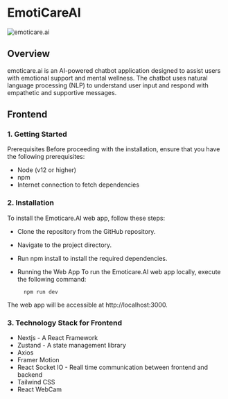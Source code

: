 # EmotiCareAI
![emoticare.ai]("assets/landing.jpg")
## Overview
  emoticare.ai is an AI-powered chatbot application designed to assist users with emotional support and mental wellness. The chatbot uses natural language processing (NLP) to understand user input and respond with empathetic and supportive messages.

## Frontend

### 1. Getting Started
   Prerequisites 
  Before proceeding with the installation, ensure that you have the following prerequisites:

  * Node (v12 or higher)
  * npm
  * Internet connection to fetch dependencies

### 2. Installation
     
  To install the Emoticare.AI web app, follow these steps:
     
  * Clone the repository from the GitHub repository.
  * Navigate to the project directory.
  * Run npm install to install the required dependencies.
  * Running the Web App
    To run the Emoticare.AI web app locally, execute the following command:

    ```
      npm run dev
    ```
  The web app will be accessible at http://localhost:3000.

### 3. Technology Stack for Frontend

  * Nextjs - A React Framework
  * Zustand - A state management library
  * Axios
  * Framer Motion
  * React Socket IO - Reall time communication between frontend and backend
  * Tailwind CSS
  * React WebCam
